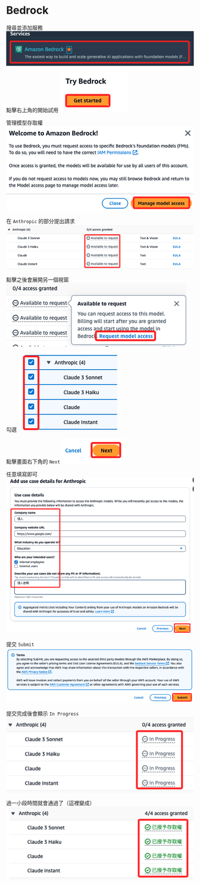 # Bedrock

搜尋並添加服務
![](images/img_01.png)

點擊右上角的開始試用
![](images/img_02.png)

管理模型存取權
![](images/img_03.png)

在 `Anthropic` 的部分提出請求
![](images/img_04.png)

點擊之後會展開另一個視窗
![](images/img_05.png)

勾選
![](images/img_06.png)

點擊畫面右下角的 `Next`
![](images/img_07.png)

任意填寫即可
![](images/img_08.png)

提交 `Submit`
![](images/img_12.png)

提交完成後會顯示 `In Progress`
![](images/img_13.png)

過一小段時間就會通過了（這裡變成）
![](images/img_14.png)
